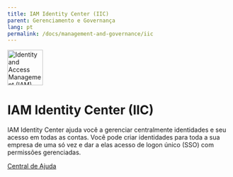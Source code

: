 ```yaml
---
title: IAM Identity Center (IIC)
parent: Gerenciamento e Governança
lang: pt
permalink: /docs/management-and-governance/iic
---
```


<img src="https://res-static.hc-cdn.cn/cloudbu-site/public/product-banner-icon/ManagementGovernance/IAM.png" width="80" height="80" alt="Identity and Access Management (IAM)">

# IAM Identity Center (IIC)

IAM Identity Center ajuda você a gerenciar centralmente identidades e seu acesso em todas as contas. Você pode criar identidades para toda a sua empresa de uma só vez e dar a elas acesso de logon único (SSO) com permissões gerenciadas.

[Central de Ajuda](https://support.huaweicloud.com/intl/pt-br/identitycenter/index.html)
